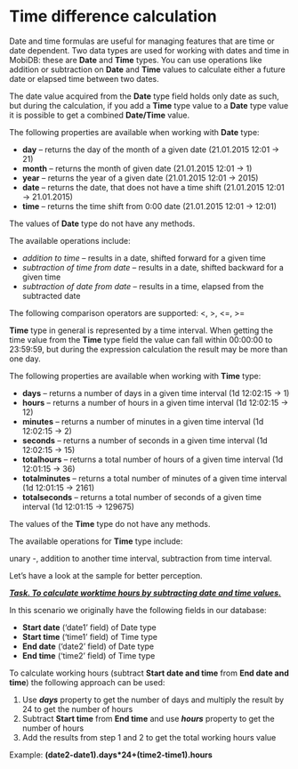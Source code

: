 # Time difference calculation #

Date and time formulas are useful for managing features that are time or date dependent. Two data types are used for working with dates and time in MobiDB: these are **Date** and **Time** types. You can use operations like addition or subtraction on **Date** and **Time** values to calculate either a future date or elapsed time between two dates.

The date value acquired from the **Date** type field holds only date as such, but during the calculation, if you add a **Time** type value to a **Date** type value it is possible to get a combined **Date/Time** value.

The following properties are available when working with **Date** type:

* **day** – returns the day of the month of a given date (21.01.2015 12:01 -> 21)
* **month** – returns the month of given date (21.01.2015 12:01 -> 1)
* **year** – returns the year of a given date (21.01.2015 12:01 -> 2015)
* **date** – returns the date, that does not have a time shift (21.01.2015 12:01 -> 21.01.2015)
* **time** – returns the time shift from 0:00 date (21.01.2015 12:01 -> 12:01)

The values of **Date** type do not have any methods.

The available operations include:

* *addition to time* – results in a date, shifted forward for a given time
* *subtraction of time from date* – results in a date, shifted backward for a given time
* *subtraction of date from date* – results in a time, elapsed from the subtracted date

The following comparison operators are supported: <, >, <=, >=

**Time** type in general is represented by a time interval. When getting the time value from the **Time** type field the value can fall within 00:00:00 to 23:59:59, but during the expression calculation the result may be more than one day.

The following properties are available when working with **Time** type:

* **days** – returns a number of days in a given time interval (1d 12:02:15 -> 1)
* **hours** – returns a number of hours in a given time interval (1d 12:02:15 -> 12)
* **minutes** – returns a number of minutes in a given time interval (1d 12:02:15 -> 2)
* **seconds** – returns a number of seconds in a given time interval (1d 12:02:15 -> 15)
* **totalhours** – returns  a total number of hours of a given time interval (1d 12:01:15 -> 36)
* **totalminutes** – returns  a total number of minutes of a given time interval (1d 12:01:15 -> 2161)
* **totalseconds** – returns  a total number of seconds of a given time interval (1d 12:01:15 -> 129675)

The values of the **Time** type do not have any methods.

The available operations for **Time** type include:

unary -, addition to another time interval, subtraction from time interval.

Let’s have a look at the sample for better perception.

<u>***Task. To calculate worktime hours by subtracting date and time values.***</u>

In this scenario we originally have the following fields in our database:

* **Start date** (‘date1’ field) of Date type
* **Start time** (‘time1’ field) of Time type
* **End date** (‘date2’ field) of Date type
* **End time** (‘time2’ field) of Time type

To calculate working hours (subtract **Start date and time** from **End date and time**) the following approach can be used:

1. Use ***days*** property to get the number of days and multiply the result by 24 to get the number of hours
2. Subtract **Start time** from **End time** and use ***hours*** property to get the number of hours
3. Add the results  from step 1 and 2 to get the total working hours value


Example:
**(date2-date1).days*24+(time2-time1).hours**

